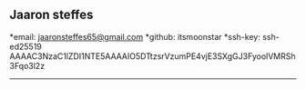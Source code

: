 ## Jaaron steffes

*email: jaaronsteffes65@gmail.com
*github: itsmoonstar
*ssh-key: ssh-ed25519 AAAAC3NzaC1lZDI1NTE5AAAAIO5DTtzsrVzumPE4vjE3SXgGJ3FyoolVMRSh3Fqo3l2z

---

